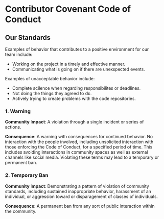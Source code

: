 # Contributor Covenant Code of Conduct

## Our Standards

Examples of behavior that contributes to a positive environment for our
team include:

* Working on the project in a timely and effective manner.
* Communicating what is going on if there are unexspected events.

Examples of unacceptable behavior include:

* Complete scilence when regarding responsibilites or deadlines.
* Not doing the things they agreed to do.
* Actively trying to create problems with the code repositories.

### 1. Warning

**Community Impact**: A violation through a single incident or series
of actions.

**Consequence**: A warning with consequences for continued behavior. No
interaction with the people involved, including unsolicited interaction with
those enforcing the Code of Conduct, for a specified period of time. This
includes avoiding interactions in community spaces as well as external channels
like social media. Violating these terms may lead to a temporary or
permanent ban.


### 2. Temporary Ban

**Community Impact**: Demonstrating a pattern of violation of community
standards, including sustained inappropriate behavior,  harassment of an
individual, or aggression toward or disparagement of classes of individuals.

**Consequence**: A permanent ban from any sort of public interaction within
the community.
